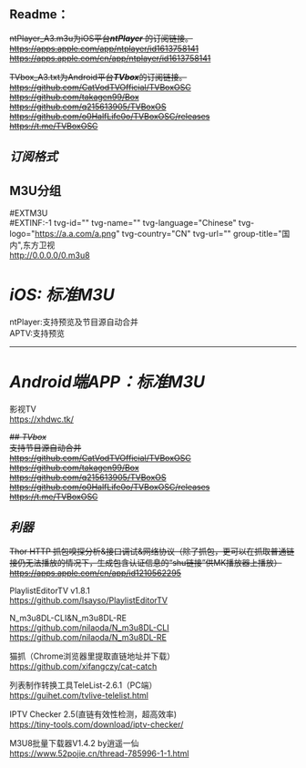 ## Readme：   
~~ntPlayer_A3.m3u为iOS平台***ntPlayer*** 的订阅链接。  
https://apps.apple.com/app/ntplayer/id1613758141  
https://apps.apple.com/cn/app/ntplayer/id1613758141~~

~~TVbox_A3.txt为Android平台***TVbox***的订阅链接。   
https://github.com/CatVodTVOfficial/TVBoxOSC  
https://github.com/takagen99/Box  
https://github.com/q215613905/TVBoxOS  
https://github.com/o0HalfLife0o/TVBoxOSC/releases  
https://t.me/TVBoxOSC~~  
## ***订阅格式*** 
## M3U分组  
#EXTM3U  
#EXTINF:-1 tvg-id="" tvg-name="" tvg-language="Chinese" tvg-logo="https://a.a.com/a.png" tvg-country="CN" tvg-url="" group-title="国内",东方卫视  
http://0.0.0.0/0.m3u8

# ***iOS: 标准M3U***
ntPlayer:支持预览及节目源自动合并  
APTV:支持预览  
- - - - 
# ***Android端APP：标准M3U***  
影视TV  
https://xhdwc.tk/

~~## *TVbox*  
支持节目源自动合并  
https://github.com/CatVodTVOfficial/TVBoxOSC  
https://github.com/takagen99/Box  
https://github.com/q215613905/TVBoxOS  
https://github.com/o0HalfLife0o/TVBoxOSC/releases  
https://t.me/TVBoxOSC~~  

## ***利器***
~~Thor HTTP 抓包嗅探分析&接口调试&网络协议（除了抓包，更可以在抓取普通链接仍无法播放的情况下，生成包含认证信息的“shu链接”供MK播放器上播放）  
https://apps.apple.com/cn/app/id1210562295~~

PlaylistEditorTV v1.8.1  
https://github.com/Isayso/PlaylistEditorTV

N_m3u8DL-CLI&N_m3u8DL-RE  
https://github.com/nilaoda/N_m3u8DL-CLI
https://github.com/nilaoda/N_m3u8DL-RE

猫抓（Chrome浏览器里提取直链地址并下载）  
https://github.com/xifangczy/cat-catch

列表制作转换工具TeleList-2.6.1（PC端）  
https://guihet.com/tvlive-telelist.html

IPTV Checker 2.5(直链有效性检测，超高效率)  
https://tiny-tools.com/download/iptv-checker/

M3U8批量下载器V1.4.2 by逍遥一仙  
https://www.52pojie.cn/thread-785996-1-1.html

